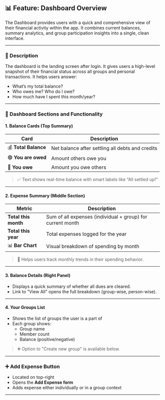 ## 📊 Feature: Dashboard Overview

The Dashboard provides users with a quick and comprehensive view of their financial activity within the app. It combines current balances, summary analytics, and group participation insights into a single, clean interface.

---

### 📄 Description

The dashboard is the landing screen after login. It gives users a high-level snapshot of their financial status across all groups and personal transactions. It helps users answer:

- What’s my total balance?
- Who owes me? Who do I owe?
- How much have I spent this month/year?

---

### 🧭 Dashboard Sections and Functionality

#### 1. **Balance Cards (Top Summary)**

| Card                 | Description                                      |
| -------------------- | ------------------------------------------------ |
| 💰 **Total Balance** | Net balance after settling all debts and credits |
| 🟢 **You are owed**  | Amount others owe you                            |
| 🔴 **You owe**       | Amount you owe others                            |

> ✅ Text shows real-time balance with smart labels like “All settled up!”

---

#### 2. **Expense Summary (Middle Section)**

| Metric               | Description                                                |
| -------------------- | ---------------------------------------------------------- |
| **Total this month** | Sum of all expenses (individual + group) for current month |
| **Total this year**  | Total expenses logged for the year                         |
| 📊 **Bar Chart**     | Visual breakdown of spending by month                      |

> 🧠 Helps users track monthly trends in their spending behavior.

---

#### 3. **Balance Details (Right Panel)**

- Displays a quick summary of whether all dues are cleared.
- Link to "View All" opens the full breakdown (group-wise, person-wise).

---

#### 4. **Your Groups List**

- Shows the list of groups the user is a part of
- Each group shows:
  - Group name
  - Member count
  - Balance (positive/negative)

> ➕ Option to "Create new group" is available below.

---

### ➕ Add Expense Button

- Located on top-right
- Opens the **Add Expense form**
- Adds expense either individually or in a group context

---
